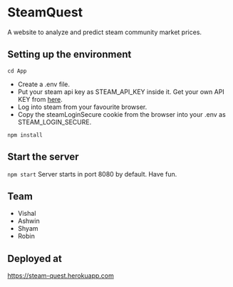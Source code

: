 # SteamQuest
A website to analyze and predict steam community market prices.

## Setting up the environment
```
cd App
```
 - Create a .env file.
 - Put your steam api key as STEAM_API_KEY inside it. Get your own API KEY from [here](https://steamcommunity.com/dev/apikey).
 - Log into steam from your favourite browser.
 - Copy the steamLoginSecure cookie from the browser into your .env as STEAM_LOGIN_SECURE.
```
npm install
```

## Start the server
```npm start``` 
Server starts in port 8080 by default. Have fun.

## Team

- Vishal
- Ashwin
- Shyam
- Robin

## Deployed at

https://steam-quest.herokuapp.com
